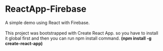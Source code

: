 # ReactApp-Firebase
A simple demo using React with Firebase.
<br />
<br />
This project was bootstrapped with Create React App. so you have to install it global first and then you can run npm install command. <strong>(npm install -g create-react-app)</strong>
